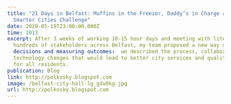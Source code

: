 ```yaml
---
title: "21 Days in Belfast: Muffins in the Freezer, Daddy’s in Charge and a
  Smarter Cities Challenge"
date: 2020-05-19T23:00:00.000Z
time: 2013
excerpt: After 3 weeks of working 10-15 hour days and meeting with literally
  hundreds of stakeholders across Belfast, my team proposed a new way of making
  decisions and measuring outcomes:  we described the process, collaboration and
  technology changes that would lead to better city services and quality of life
  for all residents.
publication: Blog
link: http://polkosky.blogspot.com
image: /belfast-city-hall-lg_gdu0kg.jpg
url: http://polkosky.blogspot.com
---
```

